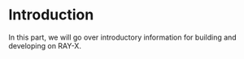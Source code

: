 # Introduction

In this part, we will go over introductory information for building and developing on RAY-X. 